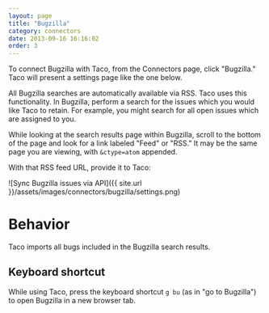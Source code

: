 ```yaml
---
layout: page
title: "Bugzilla"
category: connectors
date: 2013-09-16 16:16:02
order: 3
---
```


To connect Bugzilla with Taco, from the Connectors page, click "Bugzilla."
Taco will present a settings page like the one below.

All Bugzilla searches are automatically available via RSS. Taco uses
this functionality. In Bugzilla, perform a search for the issues which
you would like Taco to retain. For example, you might search for all
open issues which are assigned to you.

While looking at the search results page within Bugzilla, scroll to the
bottom of the page and look for a link labeled "Feed" or "RSS." It may
be the same page you are viewing, with `&ctype=atom` appended.

With that RSS feed URL, provide it to Taco:

![Sync Bugzilla issues via API]({{ site.url }}/assets/images/connectors/bugzilla/settings.png)


# Behavior

Taco imports all bugs included in the Bugzilla search results.

## Keyboard shortcut

While using Taco, press the keyboard shortcut `g bu` (as in "go to
Bugzilla") to open Bugzilla in a new browser tab.
